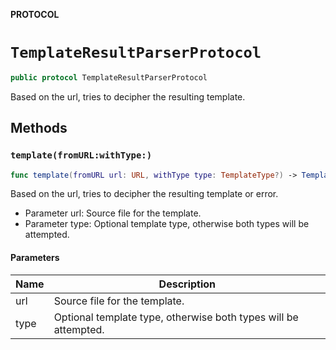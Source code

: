 **PROTOCOL**

# `TemplateResultParserProtocol`

```swift
public protocol TemplateResultParserProtocol
```

Based on the url, tries to decipher the resulting template.

## Methods
### `template(fromURL:withType:)`

```swift
func template(fromURL url: URL, withType type: TemplateType?) -> TemplateResult
```

Based on the url, tries to decipher the resulting template or error.
- Parameter url: Source file for the template.
- Parameter type: Optional template type, otherwise both types will be attempted.

#### Parameters

| Name | Description |
| ---- | ----------- |
| url | Source file for the template. |
| type | Optional template type, otherwise both types will be attempted. |